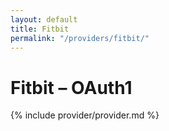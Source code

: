 ```yaml
---
layout: default
title: Fitbit
permalink: "/providers/fitbit/"
---
```

# Fitbit – OAuth1

{% include provider/provider.md %}
